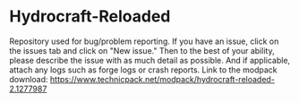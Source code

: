# Hydrocraft-Reloaded
Repository used for bug/problem reporting. If you have an issue, click on the issues tab and click on "New issue." Then to the best of your ability, please describe the issue with as much detail as possible. And if applicable, attach any logs such as forge logs or crash reports.
Link to the modpack download: https://www.technicpack.net/modpack/hydrocraft-reloaded-2.1277987
